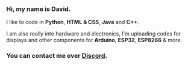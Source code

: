 ### Hi, my name is David.
I like to code in **Python**, **HTML & CSS**, **Java** and **C++**.

I am also really into hardware and electronics, I'm uploading codes for displays and other components for **Arduino**, **ESP32**, **ESP8266** & more.

### You can contact me over [Discord](http).
